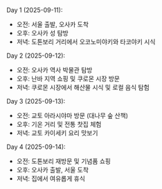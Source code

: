 Day 1 (2025-09-11):
- 오전: 서울 출발, 오사카 도착
- 오후: 오사카 성 탐방
- 저녁: 도톤보리 거리에서 오코노미야키와 타코야키 시식

Day 2 (2025-09-12):
- 오전: 오사카 역사 박물관 탐방
- 오후: 난바 지역 쇼핑 및 쿠로몬 시장 방문
- 저녁: 쿠로몬 시장에서 해산물 시식 및 로컬 음식 탐험

Day 3 (2025-09-13):
- 오전: 교토 아라시야마 방문 (대나무 숲 산책)
- 오후: 기온 거리 및 전통 찻집 체험
- 저녁: 교토 카이세키 요리 맛보기

Day 4 (2025-09-14):
- 오전: 도톤보리 재방문 및 기념품 쇼핑
- 오후: 오사카 출발, 서울 도착
- 저녁: 집에서 여유롭게 휴식